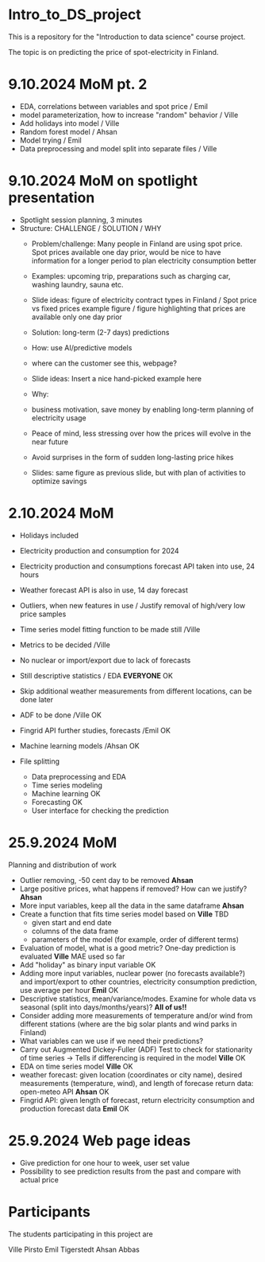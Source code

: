 # Intro_to_DS_project
This is a repository for the "Introduction to data science" course project.

The topic is on predicting the price of spot-electricity in Finland.

# 9.10.2024 MoM pt. 2
- EDA, correlations between variables and spot price / Emil
- model parameterization, how to increase "random" behavior / Ville
- Add holidays into model / Ville
- Random forest model / Ahsan
- Model trying / Emil
- Data preprocessing and model split into separate files / Ville

# 9.10.2024 MoM on spotlight presentation
- Spotlight session planning, 3 minutes
- Structure: CHALLENGE / SOLUTION / WHY
    - Problem/challenge: Many people in Finland are using spot price. Spot prices available one day prior, would be nice to have information for a longer period to plan electricity consumption better
    - Examples: upcoming trip, preparations such as charging car, washing laundry, sauna etc.
    - Slide ideas: figure of electricity contract types in Finland / Spot price vs fixed prices example figure / figure highlighting that prices are available only one day prior
      
    - Solution: long-term (2-7 days) predictions
    - How: use AI/predictive models
    - where can the customer see this, webpage?
    - Slide ideas: Insert a nice hand-picked example here 
    
    - Why:
    - business motivation, save money by enabling long-term planning of electricity usage 
    - Peace of mind, less stressing over how the prices will evolve in the near future
    - Avoid surprises in the form of sudden long-lasting price hikes
    - Slides: same figure as previous slide, but with plan of activities to optimize savings
      
# 2.10.2024 MoM
- Holidays included
- Electricity production and consumption for 2024
- Electricity production and consumptions forecast API taken into use, 24 hours
- Weather forecast API is also in use, 14 day forecast

- Outliers, when new features in use / Justify removal of high/very low price samples
- Time series model fitting function to be made still /Ville
- Metrics to be decided /Ville
- No nuclear or import/export due to lack of forecasts
- Still descriptive statistics / EDA **EVERYONE** OK
- Skip additional weather measurements from different locations, can be done later
- ADF to be done /Ville OK

- Fingrid API further studies, forecasts /Emil OK

- Machine learning models /Ahsan OK
- File splitting
    - Data preprocessing and EDA 
    - Time series modeling
    - Machine learning OK
    - Forecasting OK
    - User interface for checking the prediction

# 25.9.2024 MoM
Planning and distribution of work
- Outlier removing, -50 cent day to be removed **Ahsan**
- Large positive prices, what happens if removed? How can we justify? **Ahsan**
- More input variables, keep all the data in the same dataframe **Ahsan** 
- Create a function that fits time series model based on **Ville** TBD
  - given start and end date
  - columns of the data frame
  - parameters of the model (for example, order of different terms)
- Evaluation of model, what is a good metric? One-day prediction is evaluated **Ville** MAE used so far
- Add "holiday" as binary input variable OK
- Adding more input variables, nuclear power (no forecasts available?) and import/export to other countries, electricity consumption prediction, use average per hour **Emil** OK
- Descriptive statistics, mean/variance/modes. Examine for whole data vs seasonal (split into days/months/years)? **All of us!!**
- Consider adding more measurements of temperature and/or wind from different stations (where are the big solar plants and wind parks in Finland)
- What variables can we use if we need their predictions?
- Carry out Augmented Dickey-Fuller (ADF) Test to check for stationarity of time series -> Tells if differencing is required in the model **Ville** OK
- EDA on time series model **Ville** OK
- weather forecast: given location (coordinates or city name), desired measurements (temperature, wind), and length of forecase return data: open-meteo API **Ahsan** OK
- Fingrid API: given length of forecast, return electricity consumption and production forecast data **Emil** OK

# 25.9.2024 Web page ideas
- Give prediction for one hour to week, user set value
- Possibility to see prediction results from the past and compare with actual price

# Participants
The students participating in this project are

Ville Pirsto
Emil Tigerstedt
Ahsan Abbas
